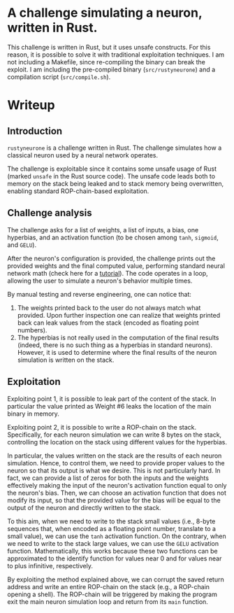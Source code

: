 # A challenge simulating a neuron, written in Rust.

This challenge is written in Rust, but it uses unsafe constructs.
For this reason, it is possible to solve it with traditional exploitation techniques.
I am not including a Makefile, since re-compiling the binary can break the exploit.
I am including the pre-compiled binary (`src/rustyneurone`) and a compilation script (`src/compile.sh`).

# Writeup

## Introduction
`rustyneurone` is a challenge written in Rust. The challenge simulates how a classical neuron used by a neural network operates.

The challenge is exploitable since it contains some unsafe usage of Rust (marked `unsafe` in the Rust source code).
The unsafe code leads both to memory on the stack being leaked and to stack memory being overwritten, enabling standard ROP-chain-based exploitation.


## Challenge analysis
The challenge asks for a list of weights, a list of inputs, a bias, one hyperbias, and an activation function (to be chosen among `tanh`, `sigmoid`, and `GELU`).

After the neuron's configuration is provided, the challenge prints out the provided weights and the final computed value, performing standard neural network math (check here for a [tutorial](https://medium.com/coinmonks/the-mathematics-of-neural-network-60a112dd3e05)). The code operates in a loop, allowing the user to simulate a neuron's behavior multiple times.

By manual testing and reverse engineering, one can notice that:
1. The weights printed back to the user do not always match what provided. Upon further inspection one can realize that weights printed back can leak values from the stack (encoded as floating point numbers).
2. The hyperbias is not really used in the computation of the final results (indeed, there is no such thing as a hyperbias in standard neurons). However, it is used to determine where the final results of the neuron simulation is written on the stack.

## Exploitation

Exploiting point 1, it is possible to leak part of the content of the stack. In particular the value printed as Weight #6 leaks the location of the main binary in memory.

Exploiting point 2, it is possible to write a ROP-chain on the stack. Specifically, for each neuron simulation we can write 8 bytes on the stack, controlling the location on the stack using different values for the hyperbias.

In particular, the values written on the stack are the results of each neuron simulation. Hence, to control them, we need to provide proper values to the neuron so that its output is what we desire. This is not particularly hard. In fact, we can provide a list of zeros for both the inputs and the weights effectively making the input of the neuron's activation function equal to only the neuron's bias. Then, we can choose an activation function that does not modify its input, so that the provided value for the bias will be equal to the output of the neuron and directly written to the stack.

To this aim, when we need to write to the stack small values (i.e., 8-byte sequences that, when encoded as a floating point number, translate to a small value), we can use the `tanh` activation function. On the contrary, when we need to write to the stack large values, we can use the `GELU` activation function. Mathematically, this works because these two functions can be approximated to the identify function for values near 0 and for values near to plus infinitive, respectively.

By exploiting the method explained above, we can corrupt the saved return address and write an entire ROP-chain on the stack (e.g., a ROP-chain opening a shell). The ROP-chain will be triggered by making the program exit the main neuron simulation loop and return from its `main` function.


